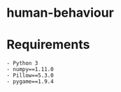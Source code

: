 # human-behaviour
# Requirements
    - Python 3
    - numpy==1.11.0
    - Pillow==5.3.0
    - pygame==1.9.4